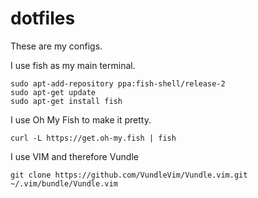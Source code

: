 # dotfiles
These are my configs.

I use fish as my main terminal.

```
sudo apt-add-repository ppa:fish-shell/release-2
sudo apt-get update
sudo apt-get install fish
```

I use Oh My Fish to make it pretty.

```
curl -L https://get.oh-my.fish | fish
```

I use VIM and therefore Vundle

```
git clone https://github.com/VundleVim/Vundle.vim.git ~/.vim/bundle/Vundle.vim
```
